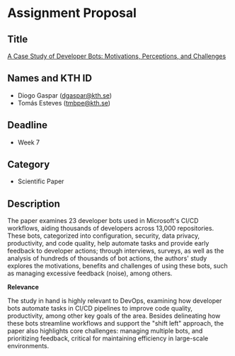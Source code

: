 # Assignment Proposal

## Title

[A Case Study of Developer Bots: Motivations, Perceptions, and Challenges](https://dl.acm.org/doi/10.1145/3611643.3616248)

## Names and KTH ID

- Diogo Gaspar (dgaspar@kth.se)
- Tomás Esteves (tmbpe@kth.se)

## Deadline

- Week 7

## Category

- Scientific Paper

## Description

The paper examines 23 developer bots used in Microsoft's CI/CD workflows, aiding thousands of developers across 13,000 repositories. These bots, categorized into configuration, security, data privacy, productivity, and code quality, help automate tasks and provide early feedback to developer actions; through interviews, surveys, as well as the analysis of hundreds of thousands of bot actions, the authors' study explores the motivations, benefits and challenges of using these bots, such as managing excessive feedback (noise), among others.

**Relevance**

The study in hand is highly relevant to DevOps, examining how developer bots automate tasks in CI/CD pipelines to improve code quality, productivity, among other key goals of the area. Besides delineating how these bots streamline workflows and support the "shift left" approach, the paper also highlights core challenges: managing multiple bots, and prioritizing feedback, critical for maintaining efficiency in large-scale environments.
